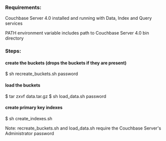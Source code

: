 ### Requirements:

Couchbase Server 4.0 installed and running with Data, Index and Query services

PATH environment variable includes path to Couchbase Server 4.0 bin directory

### Steps:

#### create the buckets (drops the buckets if they are present)
$ sh recreate_buckets.sh password

#### load the buckets 
$ tar zxvf data.tar.gz
$ sh load_data.sh password

#### create primary key indexes
$ sh create_indexes.sh

Note: recreate_buckets.sh and load_data.sh require the Couchbase Server's Administrator password

